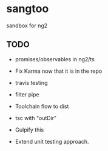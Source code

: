 # sangtoo
sandbox for ng2

## TODO
* promises/observables in ng2/ts
* Fix Karma now that it is in the repo
* travis testing
* filter pipe

* Toolchain flow to dist
* tsc with     "outDir"
* Gulpify this
* Extend unit testing approach.





